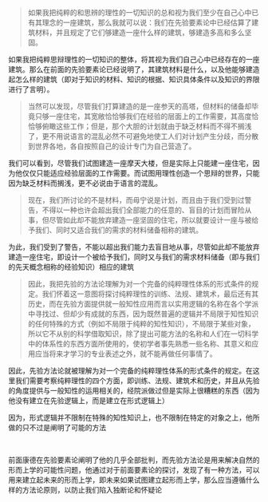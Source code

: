 <blockquote>如果我把纯粹的和思辨的理性的一切知识的总和视为我们至少在自己心中已有其理念的一座建筑，那么我就可以说：我们在先验要素论中已经估算了建筑材料，并且规定了它们够建造一座什么样的建筑，够建造多高和多么坚固。</blockquote><p>如果我把纯粹思辩理性的一切知识的整体，将其视为我们自己心中已经存在的一座建筑。那么在前面的先验要素论已经说明了，其建筑材料是什么，以及他能够建造起怎么样的建筑（即对于知识的材料、知识的根据、知识具体条件以及知识的界限进行了言明）。</p><blockquote>当然可以发现，尽管我们打算建造的是一座参天的高塔，但材料的储备却毕竟只够一座住宅，其宽敞恰恰够我们在经验的层面上的工作需要，其高度恰恰够俯瞰这些工作；但是，那个大胆的计划就由于缺乏材料而不得不搁浅了，更不用说语言的混乱必然不可避免地使工人们对计划产生分歧，而分散到世界各地，各自按照自己的设计专门为自己营造了。</blockquote><p>我们可以看到，尽管我们试图建造一座摩天大楼，但是实际上只能建一座住宅，因为他仅仅只能适应经验层面的工作需要。而试图用理性创造一个思辩的世界，只能因为缺乏材料而搁浅，更不必说由于语言的混乱。</p><blockquote>现在，我们所讨论的不是材料，而毋宁说是计划，而且由于我们受到过警告，不得以一种也许会超出我们全部能力的任意的、盲目的计划而冒险从事，但尽管如此却不能放弃建造一座坚固的住宅，所以就要设计一座与被给予我们、同时又适合我们的需求的材料储备相称的建筑。</blockquote><p>为此，我们受到了警告，不能以超出我们能力去盲目地从事，尽管如此却不能放弃建造一座住宅，即设计一个被给予我们，同时又与我们的需求材料储备（即与我们的先天概念相称的经验知识）相应的建筑</p><blockquote>因此，我把先验的方法论理解为对一个完备的纯粹理性体系的形式条件的规定。我们怀着这一意图将探讨纯粹理性的训练、法规、建筑术，最后还有其历史，而在先验方面提供就一般知性应用而言以实用逻辑的名称在各个学派中寻找过、但却少有成就的东西，因为既然普遍的逻辑并不局限于知性知识的任何特殊的方式（例如不局限于纯粹的知性知识），不局限于某些对象，所以它不从别的科学借取知识，除了提出可能方法的名称和人们在一切科学中的体系性的东西方面所使用的，使初学者事先熟悉一些名称、其意义和应用应当将来才学习的专业表述之外，就不能再做任何事情了。</blockquote><p>因此，先验方法论就被理解为对一个完备的纯粹理性体系的形式条件的规定。在这里我们需要考察纯粹理性的四个方面，即训练、法规、建筑术和历史，并且从先验的角度提供与一般知性的运用相关的，经院派做过但是实际上很糟糕的东西（因为他没有建立在先验逻辑上，而是建立在形式逻辑上）</p><p>因为，形式逻辑并不限制在特殊的知性知识上，也不限制在特定的对象之上，他所做的只不过是阐明了可能的方法</p><p><br></p><p>前面康德在先验要素论阐明了他的几乎全部批判，而先验方法论是用来解决自然的形而上学的可能性问题，他通过对于前面要素论的探讨，发现了有一种方法，可以用来建立起未来的形而上学，即未来如果试图建立起形而上学，那么应当遵循什么样的方法论原则，以防止我们陷入独断论和怀疑论</p>